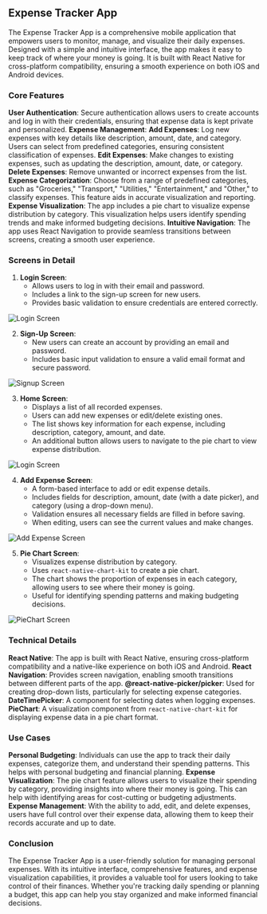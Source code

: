 ## Expense Tracker App

The Expense Tracker App is a comprehensive mobile application that empowers users to monitor, manage, and visualize their daily expenses. Designed with a simple and intuitive interface, the app makes it easy to keep track of where your money is going. It is built with React Native for cross-platform compatibility, ensuring a smooth experience on both iOS and Android devices.

### Core Features

**User Authentication**: Secure authentication allows users to create accounts and log in with their credentials, ensuring that expense data is kept private and personalized.
**Expense Management**:
**Add Expenses**: Log new expenses with key details like description, amount, date, and category. Users can select from predefined categories, ensuring consistent classification of expenses.
**Edit Expenses**: Make changes to existing expenses, such as updating the description, amount, date, or category.
**Delete Expenses**: Remove unwanted or incorrect expenses from the list.
**Expense Categorization**: Choose from a range of predefined categories, such as "Groceries," "Transport," "Utilities," "Entertainment," and "Other," to classify expenses. This feature aids in accurate visualization and reporting.
**Expense Visualization**: The app includes a pie chart to visualize expense distribution by category. This visualization helps users identify spending trends and make informed budgeting decisions.
**Intuitive Navigation**: The app uses React Navigation to provide seamless transitions between screens, creating a smooth user experience.

### Screens in Detail

1. **Login Screen**:
   - Allows users to log in with their email and password.
   - Includes a link to the sign-up screen for new users.
   - Provides basic validation to ensure credentials are entered correctly.
  
![Login Screen](images/ss2.PNG)

2. **Sign-Up Screen**:
   - New users can create an account by providing an email and password.
   - Includes basic input validation to ensure a valid email format and secure password.

![Signup Screen](images/ss1.PNG)

3. **Home Screen**:
   - Displays a list of all recorded expenses.
   - Users can add new expenses or edit/delete existing ones.
   - The list shows key information for each expense, including description, category, amount, and date.
   - An additional button allows users to navigate to the pie chart to view expense distribution.

![Login Screen](images/ss3.PNG)

4. **Add Expense Screen**:
   - A form-based interface to add or edit expense details.
   - Includes fields for description, amount, date (with a date picker), and category (using a drop-down menu).
   - Validation ensures all necessary fields are filled in before saving.
   - When editing, users can see the current values and make changes.

![Add Expense Screen](images/ss5.PNG)

5. **Pie Chart Screen**:
   - Visualizes expense distribution by category.
   - Uses `react-native-chart-kit` to create a pie chart.
   - The chart shows the proportion of expenses in each category, allowing users to see where their money is going.
   - Useful for identifying spending patterns and making budgeting decisions.

![PieChart Screen](images/ss4.PNG)

### Technical Details

**React Native**: The app is built with React Native, ensuring cross-platform compatibility and a native-like experience on both iOS and Android.
**React Navigation**: Provides screen navigation, enabling smooth transitions between different parts of the app.
**@react-native-picker/picker**: Used for creating drop-down lists, particularly for selecting expense categories.
**DateTimePicker**: A component for selecting dates when logging expenses.
**PieChart**: A visualization component from `react-native-chart-kit` for displaying expense data in a pie chart format.

### Use Cases

**Personal Budgeting**: Individuals can use the app to track their daily expenses, categorize them, and understand their spending patterns. This helps with personal budgeting and financial planning.
**Expense Visualization**: The pie chart feature allows users to visualize their spending by category, providing insights into where their money is going. This can help with identifying areas for cost-cutting or budgeting adjustments.
**Expense Management**: With the ability to add, edit, and delete expenses, users have full control over their expense data, allowing them to keep their records accurate and up to date.

### Conclusion

The Expense Tracker App is a user-friendly solution for managing personal expenses. With its intuitive interface, comprehensive features, and expense visualization capabilities, it provides a valuable tool for users looking to take control of their finances. Whether you're tracking daily spending or planning a budget, this app can help you stay organized and make informed financial decisions.
